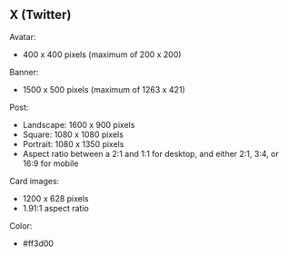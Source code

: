 ## X (Twitter)

Avatar:

- 400 x 400 pixels (maximum of 200 x 200)

Banner:

- 1500 x 500 pixels (maximum of 1263 x 421)

Post:

- Landscape: 1600 x 900 pixels
- Square: 1080 x 1080 pixels
- Portrait: 1080 x 1350 pixels
- Aspect ratio between a 2:1 and 1:1 for desktop, and either 2:1, 3:4, or 16:9 for mobile

Card images:

- 1200 x 628 pixels
- 1.91:1 aspect ratio

Color:

- #ff3d00
